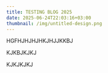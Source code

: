 ```yaml
---
title: TESTING BLOG 2025
date: 2025-06-24T22:03:16+03:00
thumbnail: /img/untitled-design.png
---
```

HGFHJHJHJHKJHJJKKBJ

KJKBJKJKJ

KJKJKJKJ
